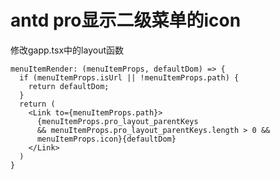 # antd pro显示二级菜单的icon

修改gapp.tsx中的layout函数

```tsx jsx
menuItemRender: (menuItemProps, defaultDom) => {
  if (menuItemProps.isUrl || !menuItemProps.path) {
    return defaultDom;
  }
  return (
    <Link to={menuItemProps.path}>
      {menuItemProps.pro_layout_parentKeys
      && menuItemProps.pro_layout_parentKeys.length > 0 &&
      menuItemProps.icon}{defaultDom}
    </Link>
  )
}
```